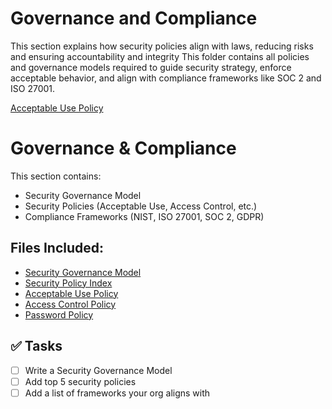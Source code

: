 # Governance and Compliance
This section explains how security policies align with laws, reducing risks and ensuring accountability and integrity
This folder contains all policies and governance models required to guide security strategy, enforce acceptable behavior, and align with compliance frameworks like SOC 2 and ISO 27001.

[Acceptable Use Policy](Acceptable-Use-Policy.md)

# Governance & Compliance

This section contains:
- Security Governance Model
- Security Policies (Acceptable Use, Access Control, etc.)
- Compliance Frameworks (NIST, ISO 27001, SOC 2, GDPR)

## Files Included:
- [Security Governance Model](Security-Governance-Model.md)
- [Security Policy Index](Security-Policy-Index.md)
- [Acceptable Use Policy](Acceptable-Use-Policy.md)
- [Access Control Policy](Access-Control-Policy.md)
- [Password Policy](Password-Policy.md)

## ✅ Tasks
- [ ] Write a Security Governance Model
- [ ] Add top 5 security policies
- [ ] Add a list of frameworks your org aligns with
